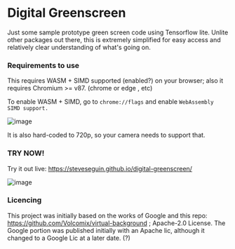 # Digital Greenscreen
Just some sample prototype green screen code using Tensorflow lite. Unlite other packages out there, this is extremely simplified for easy access and relatively clear understanding of what's going on.

### Requirements to use

This requires WASM + SIMD supported (enabled?) on your browser; also it requires Chromium >= v87. (chrome or edge , etc)

To enable WASM + SIMD, go to `chrome://flags` and enable `WebAssembly SIMD support.`

![image](https://user-images.githubusercontent.com/2575698/112218380-02cce780-8bfa-11eb-8a1b-6ceb0bcacfcc.png)

It is also hard-coded to 720p, so your camera needs to support that.

### TRY NOW!

Try it out live: https://steveseguin.github.io/digital-greenscreen/

![image](https://user-images.githubusercontent.com/2575698/112217687-34917e80-8bf9-11eb-9c5a-ff22297f6bd5.png)


### Licencing

This project was initially based on the works of Google and this repo: https://github.com/Volcomix/virtual-background ; Apache-2.0 License.
The Google portion was published initially with an Apache lic, although it changed to a Google Lic at a later date. (?)


